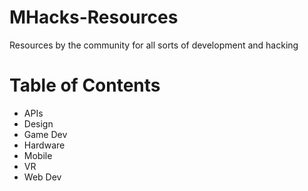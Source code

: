 MHacks-Resources
=======================================
Resources by the community for all sorts of development and hacking

# Table of Contents
- APIs
- Design
- Game Dev
- Hardware
- Mobile
- VR
- Web Dev

